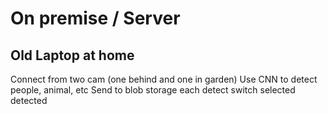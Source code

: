 # On premise / Server

## Old Laptop at home

Connect from two cam (one behind and one in garden)
Use CNN to detect people, animal, etc
Send to blob storage each detect switch selected detected
